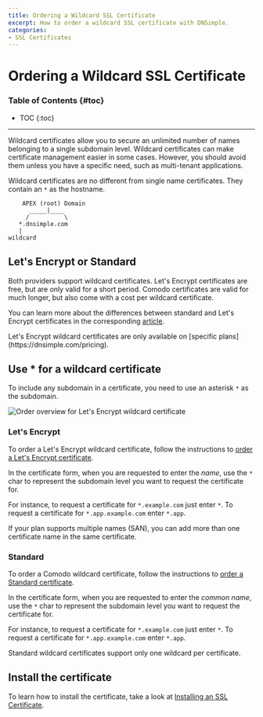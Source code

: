```yaml
---
title: Ordering a Wildcard SSL Certificate
excerpt: How to order a wildcard SSL certificate with DNSimple.
categories:
- SSL Certificates
---
```


# Ordering a Wildcard SSL Certificate

### Table of Contents {#toc}

* TOC
{:toc}

---

Wildcard certificates allow you to secure an unlimited number of names belonging to a single subdomain level. Wildcard certificates can make certificate management easier in some cases. However, you should avoid them unless you have a specific need, such as multi-tenant applications.

Wildcard certificates are no different from single name certificates. They contain an `*` as the hostname.

```
    APEX (root) Domain
      _____|____
     /          \
   *.dnsimple.com
   |
wildcard
```

## Let's Encrypt or Standard

Both providers support wildcard certificates. Let's Encrypt certificates are free, but are only valid for a short period. Comodo certificates are valid for much longer, but also come with a cost per wildcard certificate.

You can learn more about the differences between standard and Let's Encrypt certificates in the corresponding [article](/articles/standard-vs-letsencrypt/).

<info>
Let's Encrypt wildcard certificates are only available on [specific plans](https://dnsimple.com/pricing).
</info>

## Use * for a wildcard certificate

To include any subdomain in a certificate, you need to use an asterisk `*` as the subdomain.

![Order overview for Let's Encrypt wildcard certificate](/files/lets-encrypt-wildcard-order.png)

### Let's Encrypt

To order a Let's Encrypt wildcard certificate, follow the instructions to [order a Let's Encrypt certificate](/articles/ordering-lets-encrypt-certificate/).

In the certificate form, when you are requested to enter the _name_, use the `*` char to represent the subdomain level you want to request the certificate for.

For instance, to request a certificate for `*.example.com` just enter `*`. To request a certificate for `*.app.example.com` enter `*.app`.

<info>
If your plan supports multiple names (SAN), you can add more than one certificate name in the same certificate.
</info>


### Standard

To order a Comodo wildcard certificate, follow the instructions to [order a Standard certificate](/articles/ordering-standard-certificate/).

In the certificate form, when you are requested to enter the _common name_, use the `*` char to represent the subdomain level you want to request the certificate for.

For instance, to request a certificate for `*.example.com` just enter `*`. To request a certificate for `*.app.example.com` enter `*.app`.

<note>
Standard wildcard certificates support only one wildcard per certificate.
</note>


## Install the certificate

To learn how to install the certificate, take a look at [Installing an SSL Certificate](/articles/installing-ssl-certificate/).

